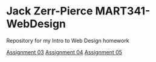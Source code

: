 # Jack Zerr-Pierce MART341-WebDesign
Repository for my Intro to Web Design homework

<a href="https://jackzpierce.github.io/MART341-WebDesign/assignment-03/">Assignment 03</a>
<a href="https://jackzpierce.github.io/MART341-WebDesign/assignment-04/">Assignment 04</a>
<a href="https://jackzpierce.github.io/MART341-WebDesign/assignment-05/">Assignment 05</a>
